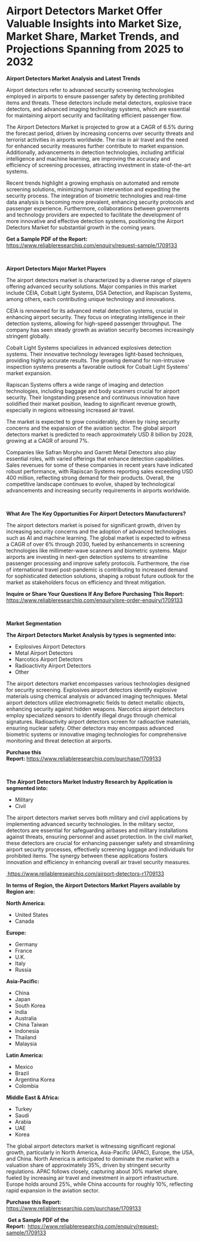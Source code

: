 <p><h1>Airport Detectors Market Offer Valuable Insights into Market Size, Market Share, Market Trends, and Projections Spanning from 2025 to 2032</h1></p><p><strong>Airport Detectors Market Analysis and Latest Trends</strong></p>
<p><p>Airport detectors refer to advanced security screening technologies employed in airports to ensure passenger safety by detecting prohibited items and threats. These detectors include metal detectors, explosive trace detectors, and advanced imaging technology systems, which are essential for maintaining airport security and facilitating efficient passenger flow.</p><p>The Airport Detectors Market is projected to grow at a CAGR of 6.5% during the forecast period, driven by increasing concerns over security threats and terrorist activities in airports worldwide. The rise in air travel and the need for enhanced security measures further contribute to market expansion. Additionally, advancements in detection technologies, including artificial intelligence and machine learning, are improving the accuracy and efficiency of screening processes, attracting investment in state-of-the-art systems.</p><p>Recent trends highlight a growing emphasis on automated and remote screening solutions, minimizing human intervention and expediting the security process. The integration of biometric technologies and real-time data analysis is becoming more prevalent, enhancing security protocols and passenger experience. Furthermore, collaborations between governments and technology providers are expected to facilitate the development of more innovative and effective detection systems, positioning the Airport Detectors Market for substantial growth in the coming years.</p></p>
<p><strong>Get a Sample PDF of the Report:&nbsp;</strong> <a href="https://www.reliableresearchiq.com/enquiry/request-sample/1709133?utm_campaign=3200&utm_medium=2&utm_source=Github&utm_content=ia&utm_term=16042025&utm_id=airport-detectors">https://www.reliableresearchiq.com/enquiry/request-sample/1709133</a></p>
<p>&nbsp;</p>
<p><strong>Airport Detectors Major Market Players</strong></p>
<p><p>The airport detectors market is characterized by a diverse range of players offering advanced security solutions. Major companies in this market include CEIA, Cobalt Light Systems, DSA Detection, and Rapiscan Systems, among others, each contributing unique technology and innovations.</p><p>CEIA is renowned for its advanced metal detection systems, crucial in enhancing airport security. They focus on integrating intelligence in their detection systems, allowing for high-speed passenger throughput. The company has seen steady growth as aviation security becomes increasingly stringent globally.</p><p>Cobalt Light Systems specializes in advanced explosives detection systems. Their innovative technology leverages light-based techniques, providing highly accurate results. The growing demand for non-intrusive inspection systems presents a favorable outlook for Cobalt Light Systems' market expansion.</p><p>Rapiscan Systems offers a wide range of imaging and detection technologies, including baggage and body scanners crucial for airport security. Their longstanding presence and continuous innovation have solidified their market position, leading to significant revenue growth, especially in regions witnessing increased air travel.</p><p>The market is expected to grow considerably, driven by rising security concerns and the expansion of the aviation sector. The global airport detectors market is predicted to reach approximately USD 8 billion by 2028, growing at a CAGR of around 7%. </p><p>Companies like Safran Morpho and Garrett Metal Detectors also play essential roles, with varied offerings that enhance detection capabilities. Sales revenues for some of these companies in recent years have indicated robust performance, with Rapiscan Systems reporting sales exceeding USD 400 million, reflecting strong demand for their products. Overall, the competitive landscape continues to evolve, shaped by technological advancements and increasing security requirements in airports worldwide.</p></p>
<p>&nbsp;</p>
<p><strong>What Are The Key Opportunities For Airport Detectors Manufacturers?</strong></p>
<p><p>The airport detectors market is poised for significant growth, driven by increasing security concerns and the adoption of advanced technologies such as AI and machine learning. The global market is expected to witness a CAGR of over 6% through 2030, fueled by enhancements in screening technologies like millimeter-wave scanners and biometric systems. Major airports are investing in next-gen detection systems to streamline passenger processing and improve safety protocols. Furthermore, the rise of international travel post-pandemic is contributing to increased demand for sophisticated detection solutions, shaping a robust future outlook for the market as stakeholders focus on efficiency and threat mitigation.</p></p>
<p><strong>Inquire or Share Your Questions If Any Before Purchasing This Report:</strong> <a href="https://www.reliableresearchiq.com/enquiry/pre-order-enquiry/1709133?utm_campaign=3200&utm_medium=2&utm_source=Github&utm_content=ia&utm_term=16042025&utm_id=airport-detectors">https://www.reliableresearchiq.com/enquiry/pre-order-enquiry/1709133</a></p>
<p>&nbsp;</p>
<p><strong>Market Segmentation</strong></p>
<p><strong>The Airport Detectors Market Analysis by types is segmented into:</strong></p>
<p><ul><li>Explosives Airport Detectors</li><li>Metal Airport Detectors</li><li>Narcotics Airport Detectors</li><li>Radioactivity Airport Detectors</li><li>Other</li></ul></p>
<p><p>The airport detectors market encompasses various technologies designed for security screening. Explosives airport detectors identify explosive materials using chemical analysis or advanced imaging techniques. Metal airport detectors utilize electromagnetic fields to detect metallic objects, enhancing security against hidden weapons. Narcotics airport detectors employ specialized sensors to identify illegal drugs through chemical signatures. Radioactivity airport detectors screen for radioactive materials, ensuring nuclear safety. Other detectors may encompass advanced biometric systems or innovative imaging technologies for comprehensive monitoring and threat detection at airports.</p></p>
<p><strong>Purchase this Report:&nbsp;</strong><a href="https://www.reliableresearchiq.com/purchase/1709133?utm_campaign=3200&utm_medium=2&utm_source=Github&utm_content=ia&utm_term=16042025&utm_id=airport-detectors">https://www.reliableresearchiq.com/purchase/1709133</a></p>
<p>&nbsp;</p>
<p><strong>The Airport Detectors Market Industry Research by Application is segmented into:</strong></p>
<p><ul><li>Military</li><li>Civil</li></ul></p>
<p><p>The airport detectors market serves both military and civil applications by implementing advanced security technologies. In the military sector, detectors are essential for safeguarding airbases and military installations against threats, ensuring personnel and asset protection. In the civil market, these detectors are crucial for enhancing passenger safety and streamlining airport security processes, effectively screening luggage and individuals for prohibited items. The synergy between these applications fosters innovation and efficiency in enhancing overall air travel security measures.</p></p>
<p><a href="https://www.reliableresearchiq.com/airport-detectors-r1709133?utm_campaign=3200&utm_medium=2&utm_source=Github&utm_content=ia&utm_term=16042025&utm_id=airport-detectors">&nbsp;https://www.reliableresearchiq.com/airport-detectors-r1709133</a></p>
<p><strong>In terms of Region, the Airport Detectors Market Players available by Region are:</strong></p>
<p>
    <p> <strong> North America: </strong>
        <ul>
            <li>United States</li>
            <li>Canada</li>
        </ul>
        </p> 
    <p> <strong> Europe: </strong>
        <ul>
            <li>Germany</li>
            <li>France</li>
            <li>U.K.</li>
            <li>Italy</li>
            <li>Russia</li>
        </ul>
        </p> 
    <p> <strong> Asia-Pacific: </strong>
        <ul>
            <li>China</li>
            <li>Japan</li>
            <li>South Korea</li>
            <li>India</li>
            <li>Australia</li>
            <li>China Taiwan</li>
            <li>Indonesia</li>
            <li>Thailand</li>
            <li>Malaysia</li>
        </ul>
        </p> 
    <p> <strong> Latin America: </strong>
        <ul>
            <li>Mexico</li>
            <li>Brazil</li>
            <li>Argentina Korea</li>
            <li>Colombia</li>
        </ul>
        </p> 
    <p> <strong> Middle East & Africa: </strong>
        <ul>
            <li>Turkey</li>
            <li>Saudi</li>
            <li>Arabia</li>
            <li>UAE</li>
            <li>Korea</li>
        </ul>
    </p>
    </p>
<p><p>The global airport detectors market is witnessing significant regional growth, particularly in North America, Asia-Pacific (APAC), Europe, the USA, and China. North America is anticipated to dominate the market with a valuation share of approximately 35%, driven by stringent security regulations. APAC follows closely, capturing about 30% market share, fueled by increasing air travel and investment in airport infrastructure. Europe holds around 25%, while China accounts for roughly 10%, reflecting rapid expansion in the aviation sector.</p></p>
<p><strong>Purchase this Report: </strong><a href="https://www.reliableresearchiq.com/purchase/1709133?utm_campaign=3200&utm_medium=2&utm_source=Github&utm_content=ia&utm_term=16042025&utm_id=airport-detectors">https://www.reliableresearchiq.com/purchase/1709133</a></p>
<p>&nbsp;<strong>Get a Sample PDF of the Report:&nbsp;&nbsp;</strong><a href="https://www.reliableresearchiq.com/enquiry/request-sample/1709133?utm_campaign=3200&utm_medium=2&utm_source=Github&utm_content=ia&utm_term=16042025&utm_id=airport-detectors">https://www.reliableresearchiq.com/enquiry/request-sample/1709133</a></p>
<p><strong></strong></p>
<p><p></p><p></p><p></p></p>